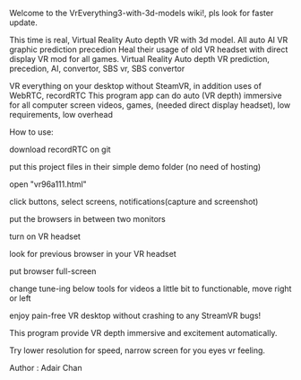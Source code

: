 Welcome to the VrEverything3-with-3d-models wiki!, pls look for faster update.

This time is real, Virtual Reality Auto depth VR with 3d model. All auto AI VR graphic prediction precedion Heal their usage of old VR headset with direct display VR mod for all games. Virtual Reality Auto depth VR prediction, precedion, AI, convertor, SBS vr, SBS convertor

VR everything on your desktop without SteamVR, in addition uses of WebRTC, recordRTC This program app can do auto (VR depth) immersive for all computer screen videos, games, (needed direct display headset), low requirements, low overhead

How to use:

download recordRTC on git

put this project files in their simple demo folder (no need of hosting)

open "vr96a111.html"

click buttons, select screens, notifications(capture and screenshot)

put the browsers in between two monitors

turn on VR headset

look for previous browser in your VR headset

put browser full-screen

change tune-ing below tools for videos a little bit to functionable, move right or left

enjoy pain-free VR desktop without crashing to any StreamVR bugs!

This program provide VR depth immersive and excitement automatically.

Try lower resolution for speed, narrow screen for you eyes vr feeling.

Author : Adair Chan
